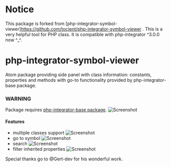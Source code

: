 # Notice
This package is forked from [php-integrator-symbol-viewer]https://github.com/tocjent/php-integrator-symbol-viewer .
This is a very helpful tool for PHP class. It is compatible with php-integrator ^3.0.0 now ^_^.

# php-integrator-symbol-viewer
Atom package providing side panel with class information: constants, properties and methods with go-to functionality provided by php-integrator-base package.

### WARNING
Package requires [php-integrator-base package](https://github.com/Gert-dev/php-integrator-base).
![Screenshot](https://raw.githubusercontent.com/tocjent/php-integrator-symbol-viewer/master/img/051_main.gif)

#### Features
* multiple classes support ![Screenshot](https://raw.githubusercontent.com/tocjent/php-integrator-symbol-viewer/master/img/051_multiple_classes.gif)
* go to symbol
![Screenshot](https://raw.githubusercontent.com/tocjent/php-integrator-symbol-viewer/master/img/051_goto.gif)
* search
![Screenshot](https://raw.githubusercontent.com/tocjent/php-integrator-symbol-viewer/master/img/051_search.gif)
* filter inherited properties ![Screenshot](https://raw.githubusercontent.com/tocjent/php-integrator-symbol-viewer/master/img/051_filter.gif)

Special thanks go to @Gert-dev for his wonderful work.
